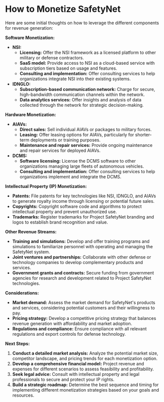 # How to Monetize SafetyNet

Here are some initial thoughts on how to leverage the different components for revenue generation:

**Software Monetization:**

-   **NSI:**
    -   **Licensing:** Offer the NSI framework as a licensed platform to other military or defense contractors.
    -   **SaaS model:** Provide access to NSI as a cloud-based service with subscription tiers based on usage and features.
    -   **Consulting and implementation:** Offer consulting services to help organizations integrate NSI into their existing systems.
-   **IDNGLO:**
    -   **Subscription-based communication network:** Charge for secure, high-bandwidth communication channels within the network.
    -   **Data analytics services:** Offer insights and analysis of data collected through the network for strategic decision-making.

**Hardware Monetization:**

-   **AIAVs:**
    -   **Direct sales:** Sell individual AIAVs or packages to military forces.
    -   **Leasing:** Offer leasing options for AIAVs, particularly for shorter-term deployments or training purposes.
    -   **Maintenance and repair services:** Provide ongoing maintenance and repair services for deployed AIAVs.
-   **DCMS:**
    -   **Software licensing:** License the DCMS software to other organizations managing large fleets of autonomous vehicles.
    -   **Consulting and implementation:** Offer consulting services to help organizations implement and integrate the DCMS.

**Intellectual Property (IP) Monetization:**

-   **Patents:** File patents for key technologies like NSI, IDNGLO, and AIAVs to generate royalty income through licensing or potential future sales.
-   **Copyrights:** Copyright software code and algorithms to protect intellectual property and prevent unauthorized use.
-   **Trademarks:** Register trademarks for Project SafetyNet branding and logos to establish brand recognition and value.

**Other Revenue Streams:**

-   **Training and simulations:** Develop and offer training programs and simulations to familiarize personnel with operating and managing the SafetyNet system.
-   **Joint ventures and partnerships:** Collaborate with other defense or technology companies to develop complementary products and services.
-   **Government grants and contracts:** Secure funding from government agencies for research and development related to Project SafetyNet technologies.

**Considerations:**

-   **Market demand:** Assess the market demand for SafetyNet's products and services, considering potential customers and their willingness to pay.
-   **Pricing strategy:** Develop a competitive pricing strategy that balances revenue generation with affordability and market adoption.
-   **Regulations and compliance:** Ensure compliance with all relevant regulations and export controls for defense technology.

**Next Steps:**

1.  **Conduct a detailed market analysis:** Analyze the potential market size, competitor landscape, and pricing trends for each monetization option.
2.  **Develop a comprehensive financial model:** Project revenue and expenses for different scenarios to assess feasibility and profitability.
3.  **Seek legal advice:** Consult with intellectual property and legal professionals to secure and protect your IP rights.
4.  **Build a strategic roadmap:** Determine the best sequence and timing for implementing different monetization strategies based on your goals and resources.